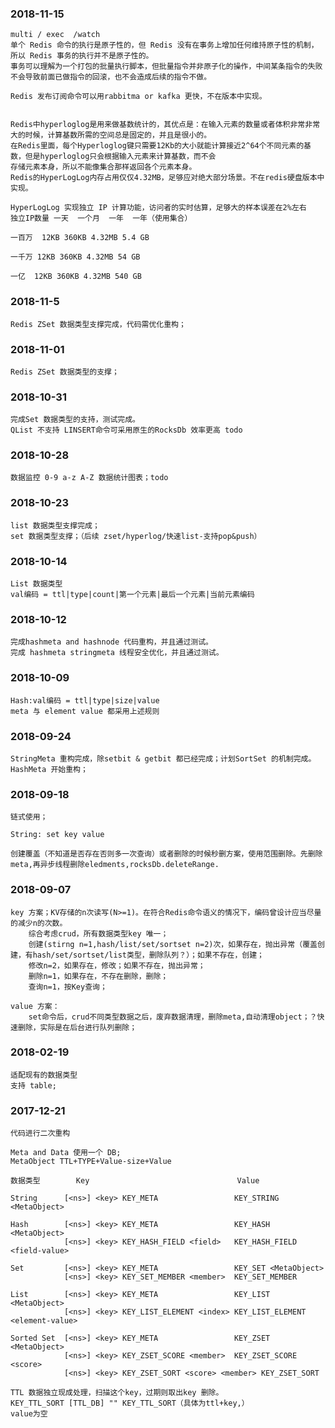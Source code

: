 ### 2018-11-15

    multi / exec  /watch
    单个 Redis 命令的执行是原子性的，但 Redis 没有在事务上增加任何维持原子性的机制，所以 Redis 事务的执行并不是原子性的。
    事务可以理解为一个打包的批量执行脚本，但批量指令并非原子化的操作，中间某条指令的失败不会导致前面已做指令的回滚，也不会造成后续的指令不做。

    Redis 发布订阅命令可以用rabbitma or kafka 更快，不在版本中实现。


    Redis中hyperloglog是用来做基数统计的，其优点是：在输入元素的数量或者体积非常非常大的时候，计算基数所需的空间总是固定的，并且是很小的。
    在Redis里面，每个Hyperloglog键只需要12Kb的大小就能计算接近2^64个不同元素的基数，但是hyperloglog只会根据输入元素来计算基数，而不会
    存储元素本身，所以不能像集合那样返回各个元素本身。
    Redis的HyperLogLog内存占用仅仅4.32MB，足够应对绝大部分场景。不在redis硬盘版本中实现。
    
    HyperLogLog 实现独立 IP 计算功能，访问者的实时估算，足够大的样本误差在2%左右
    独立IP数量 一天  一个月  一年  一年（使用集合）
    
    一百万  12KB 360KB 4.32MB 5.4 GB
    
    一千万 12KB 360KB 4.32MB 54 GB
    
    一亿  12KB 360KB 4.32MB 540 GB
    

### 2018-11-5
    Redis ZSet 数据类型支撑完成，代码需优化重构；
    
### 2018-11-01
    Redis ZSet 数据类型的支撑；

### 2018-10-31
    完成Set 数据类型的支持，测试完成。
    QList 不支持 LINSERT命令可采用原生的RocksDb 效率更高 todo

### 2018-10-28
    数据监控 0-9 a-z A-Z 数据统计图表；todo

### 2018-10-23
    list 数据类型支撑完成；
    set 数据类型支撑；（后续 zset/hyperlog/快速list-支持pop&push）

### 2018-10-14
    List 数据类型 
    val编码 = ttl|type|count|第一个元素|最后一个元素|当前元素编码
    
### 2018-10-12
    完成hashmeta and hashnode 代码重构，并且通过测试。
    完成 hashmeta stringmeta 线程安全优化，并且通过测试。
    

### 2018-10-09 
    Hash:val编码 = ttl|type|size|value
    meta 与 element value 都采用上述规则 

### 2018-09-24
    StringMeta 重构完成，除setbit & getbit 都已经完成；计划SortSet 的机制完成。
    HashMeta 开始重构；


### 2018-09-18
    链式使用；

    String: set key value
    
    创建覆盖（不知道是否存在否则多一次查询）或者删除的时候秒删方案，使用范围删除。先删除meta,再异步线程删除eledments,rocksDb.deleteRange.
      

### 2018-09-07
    key 方案；KV存储的n次读写(N>=1)。在符合Redis命令语义的情况下，编码曾设计应当尽量的减少n的次数。
        综合考虑crud，所有数据类型key 唯一；
        创建(stirng n=1,hash/list/set/sortset n=2)次，如果存在，抛出异常（覆盖创建，有hash/set/sortset/list类型，删除队列？）；如果不存在，创建；
        修改n=2，如果存在，修改；如果不存在，抛出异常；
        删除n=1，如果存在，不存在删除，删除；
        查询n=1，按Key查询；
        
    value 方案：
        set命令后，crud不同类型数据之后，废弃数据清理，删除meta,自动清理object；？快速删除，实际是在后台进行队列删除；
        
        
### 2018-02-19
    
    适配现有的数据类型
    支持 table;

### 2017-12-21
    代码进行二次重构
    
    Meta and Data 使用一个 DB;
    MetaObject TTL+TYPE+Value-size+Value
    
    数据类型        Key                                 Value
    
    String      [<ns>] <key> KEY_META                 KEY_STRING <MetaObject>
    
    Hash        [<ns>] <key> KEY_META                 KEY_HASH <MetaObject>
                [<ns>] <key> KEY_HASH_FIELD <field>   KEY_HASH_FIELD <field-value>
                
    Set         [<ns>] <key> KEY_META                 KEY_SET <MetaObject>
                [<ns>] <key> KEY_SET_MEMBER <member>  KEY_SET_MEMBER
                
    List        [<ns>] <key> KEY_META                 KEY_LIST <MetaObject>
                [<ns>] <key> KEY_LIST_ELEMENT <index> KEY_LIST_ELEMENT <element-value>
                
    Sorted Set  [<ns>] <key> KEY_META                 KEY_ZSET <MetaObject>
                [<ns>] <key> KEY_ZSET_SCORE <member>  KEY_ZSET_SCORE <score>
                [<ns>] <key> KEY_ZSET_SORT <score> <member> KEY_ZSET_SORT
                
    TTL 数据独立现成处理，扫描这个key，过期则取出key 删除。
    KEY_TTL_SORT [TTL_DB] "" KEY_TTL_SORT（具体为ttl+key,）             value为空
    